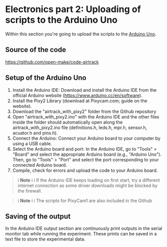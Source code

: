 # Electronics part 2: Uploading of scripts to the Arduino Uno





Within this section you're going to upload the scripts to the [Arduino Uno](electronic.yml#Arduino_Uno).


## Source of the code
https://github.com/open-make/code-airtrack

## Setup of the Arduino Uno 

1. Install the Arduino IDE: Download and install the Arduino IDE from the official Arduino website (https://www.arduino.cc/en/software).
2. Install the Pixy2 Library (download at Pixycam.com; guide on the website).
3. Download the "airtrack_with_pixy2" folder from the Github repository
4. Open "airtrack_with_pixy2.ino" with the Arduino IDE and the other files inside the folder should automatically open along the airtrack_with_pixy2.ino file (definitions.h, leds.h, mpr.h, sensor.h, acuator.h and pins.h). 
5. Connect the Arduino: Connect your Arduino board to your computer by using a USB cable.
6. Select the Arduino board and port: In the Arduino IDE, go to "Tools" > "Board" and select the appropriate Arduino board (e.g., "Arduino Uno"). Then, go to "Tools" > "Port" and select the port corresponding to your connected Arduino board.
7. Compile, check for errors and upload the code to your Arduino board.



>i **Note** 
>i
>i If the Arduino IDE keeps loading on first start, try a different internet connection as some driver downloads might be blocked by the firewall.

>i **Note** 
>i
>i The scripts for PixyCam1 are also included in the Github


## Saving of the output

In the Arduino IDE output section are continuously print outputs in the serial monitor tab while running the experiment. These prints can be saved in a text file to store the experimental data. 





